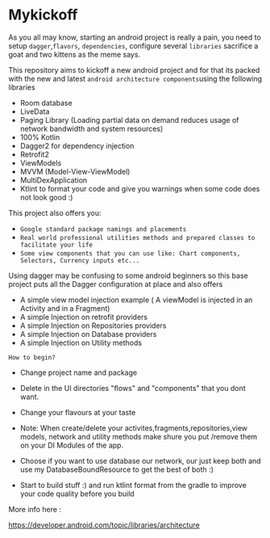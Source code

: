 # Mykickoff
As you all may know, starting an android project is really a pain, you need to setup ```dagger```,```flavors```, ```dependencies```, configure several ```libraries``` sacrifice a goat and two kittens as the meme says. 

This repository aims to kickoff a new android project and for that its packed with the new and latest ```android architecture components```using the following libraries

   * Room database
   * LiveData
   * Paging Library (Loading partial data on demand reduces usage of network bandwidth and system resources)
   * 100% Kotlin
   * Dagger2 for dependency injection
   * Retrofit2
   * ViewModels
   * MVVM (Model-View-ViewModel)
   * MultiDexApplication
   * Ktlint to format your code and give you warnings when some code does not look good :)

This project also offers you: 

* ```Google standard package namings and placements```
* ```Real world professional utilities methods and prepared classes to facilitate your life```
* ```Some view components that you can use like: Chart components, Selectors, Currency inputs etc...```

Using dagger may be confusing to some android beginners so this base project puts all the Dagger configuration at place and also offers 

   * A simple view model injection example ( A viewModel is injected in an Activity and in a Fragment)
   * A simple Injection on retrofit providers
   * A simple Injection on Repositories providers
   * A simple Injection on Database providers
   * A simple Injection on Utility methods

```How to begin?```

* Change project name and package

* Delete in the UI directories "flows" and "components" that you dont want.

* Change your flavours at your taste

* Note: When create/delete your activites,fragments,repositories,view models, network and utility methods make shure you put /remove them on your DI Modules of the app.

* Choose if you want to use database our network, our just keep both and use my DatabaseBoundResource to get the best of both :)

* Start to build stuff :) and run ktlint format from the gradle to improve your code quality before you build

More info here :

https://developer.android.com/topic/libraries/architecture
